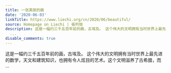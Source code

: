 ```yaml
---
title: 一张美丽的画
date: '2020-06-03'
linkTitle: https://www.liechi.org/cn/2020/06/beautiful/
source: Homepage on Liechi | 張列弛
description: 这是一幅约三千五百年前的画，古埃及。 这个伟大的文明拥有当时世界上最先进的数学，天文和建筑知识，也拥有令人炫目的艺术。这个文明滋养了古希腊，而
  ...
disable_comments: true
---
```

这是一幅约三千五百年前的画，古埃及。 这个伟大的文明拥有当时世界上最先进的数学，天文和建筑知识，也拥有令人炫目的艺术。这个文明滋养了古希腊，而 ...
